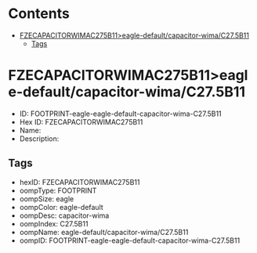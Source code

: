 



Contents
========

* [FZECAPACITORWIMAC275B11>eagle-default/capacitor-wima/C27.5B11](#fzecapacitorwimac275b11eagle-defaultcapacitor-wimac275b11)
	* [Tags](#tags)

# FZECAPACITORWIMAC275B11>eagle-default/capacitor-wima/C27.5B11

- ID: FOOTPRINT-eagle-eagle-default-capacitor-wima-C27.5B11
- Hex ID: FZECAPACITORWIMAC275B11
- Name: 
- Description: 

## Tags

- hexID: FZECAPACITORWIMAC275B11
- oompType: FOOTPRINT
- oompSize: eagle
- oompColor: eagle-default
- oompDesc: capacitor-wima
- oompIndex: C27.5B11
- oompName: eagle-default/capacitor-wima/C27.5B11
- oompID: FOOTPRINT-eagle-eagle-default-capacitor-wima-C27.5B11
